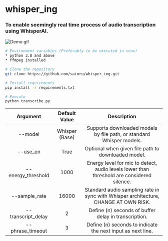 # whisper_ing

### To enable seemingly __real time__ process of audio transcription using WhisperAI.

![Demo gif](demo.gif)

```bash
# Environment variables (Preferably to be executed in venv)
* python 3.8 and above
* ffmpeg installed

# Clone the repository
git clone https://github.com/saioru/whisper_ing.git

# Install requirements
pip install -r requirements.txt

# Execute
python transcribe.py 
```

|      Argument      	|  Default Value 	|                                        Description                                        	|
|:------------------:	|:--------------:	|:-----------------------------------------------------------------------------------------:	|
| --model            	| Whisper (Base) 	| Supports downloaded models by file path, or standard Whisper models.                      	|
| --use_en           	|      True      	| Optional when given file path to downloaded model.                                        	|
| --energy_threshold 	|      1000      	| Energy level for mic to detect, audio levels lower than threshold are considered silence. 	|
| --sample_rate      	|      16000     	| Standard audio sampling rate in sync with Whisper architecture, CHANGE AT OWN RISK.       	|
| --transcript_delay 	|        2       	| Define (n) seconds of buffer delay in transcription.                                      	|
| --phrase_timeout   	|        3       	| Define (n) seconds to indicate the next input as next line.                               	|
